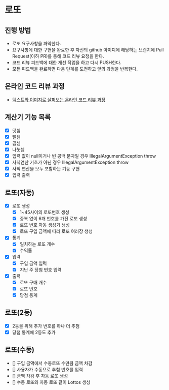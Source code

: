 # 로또
## 진행 방법
* 로또 요구사항을 파악한다.
* 요구사항에 대한 구현을 완료한 후 자신의 github 아이디에 해당하는 브랜치에 Pull Request(이하 PR)를 통해 코드 리뷰 요청을 한다.
* 코드 리뷰 피드백에 대한 개선 작업을 하고 다시 PUSH한다.
* 모든 피드백을 완료하면 다음 단계를 도전하고 앞의 과정을 반복한다.

## 온라인 코드 리뷰 과정
* [텍스트와 이미지로 살펴보는 온라인 코드 리뷰 과정](https://github.com/next-step/nextstep-docs/tree/master/codereview)

## 계산기 기능 목록
- [x] 덧셈
- [x] 뺄셈
- [x] 곱셈
- [x] 나눗셈
- [x] 입력 값이 null이거나 빈 공백 문자일 경우 IllegalArgumentException throw
- [x] 사칙연산 기호가 아닌 경우 IllegalArgumentException throw
- [x] 사칙 연산을 모두 포함하는 기능 구현
- [x] 입력 출력

## 로또(자동)
- [x] 로또 생성
  - [x] 1~45사이의 로또번호 생성
  - [x] 중복 없이 6개 번호를 가진 로또 생성
  - [x] 로또 번호 자동 생성기 생성
  - [x] 로또 구입 금액에 따라 로또 여러장 생성
- [x] 통계
  - [x] 일치하는 로또 개수
  - [x] 수익률
- [x] 입력
  - [x] 구입 금액 입력
  - [x] 지난 주 당첨 번호 입력
- [x] 출력
  - [x] 로또 구매 개수
  - [x] 로또 번호
  - [x] 당첨 통계

## 로또(2등)
- [x] 2등을 위해 추가 번호를 하나 더 추첨
- [x] 당첨 통계에 2등도 추가

## 로또(수동)
- [] 구입 금액에서 수동로또 수만큼 금액 차감
- [] 사용자가 수동으로 추첨 번호를 입력
- [] 금액 차감 후 자동 로또 생성
- [] 수동 로또와 자동 로또 같이 Lottos 생성